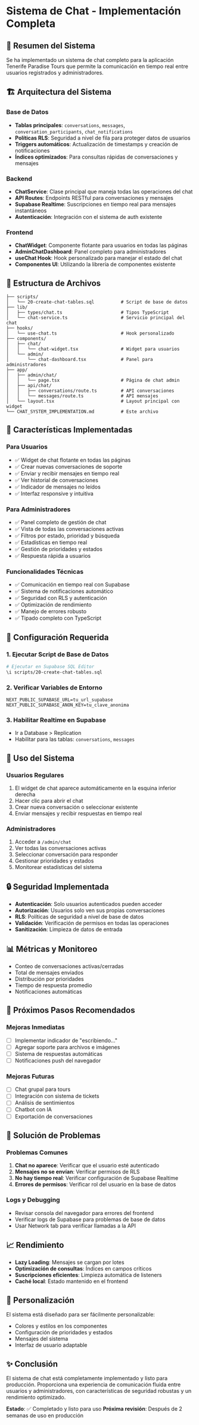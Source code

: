 # Sistema de Chat - Implementación Completa

## 🎯 Resumen del Sistema

Se ha implementado un sistema de chat completo para la aplicación Tenerife Paradise Tours que permite la comunicación en tiempo real entre usuarios registrados y administradores.

## 🏗️ Arquitectura del Sistema

### Base de Datos
- **Tablas principales**: `conversations`, `messages`, `conversation_participants`, `chat_notifications`
- **Políticas RLS**: Seguridad a nivel de fila para proteger datos de usuarios
- **Triggers automáticos**: Actualización de timestamps y creación de notificaciones
- **Índices optimizados**: Para consultas rápidas de conversaciones y mensajes

### Backend
- **ChatService**: Clase principal que maneja todas las operaciones del chat
- **API Routes**: Endpoints RESTful para conversaciones y mensajes
- **Supabase Realtime**: Suscripciones en tiempo real para mensajes instantáneos
- **Autenticación**: Integración con el sistema de auth existente

### Frontend
- **ChatWidget**: Componente flotante para usuarios en todas las páginas
- **AdminChatDashboard**: Panel completo para administradores
- **useChat Hook**: Hook personalizado para manejar el estado del chat
- **Componentes UI**: Utilizando la librería de componentes existente

## 📁 Estructura de Archivos

```
├── scripts/
│   └── 20-create-chat-tables.sql          # Script de base de datos
├── lib/
│   ├── types/chat.ts                      # Tipos TypeScript
│   └── chat-service.ts                    # Servicio principal del chat
├── hooks/
│   └── use-chat.ts                        # Hook personalizado
├── components/
│   ├── chat/
│   │   └── chat-widget.tsx                # Widget para usuarios
│   └── admin/
│       └── chat-dashboard.tsx             # Panel para administradores
├── app/
│   ├── admin/chat/
│   │   └── page.tsx                       # Página de chat admin
│   ├── api/chat/
│   │   ├── conversations/route.ts         # API conversaciones
│   │   └── messages/route.ts              # API mensajes
│   └── layout.tsx                         # Layout principal con widget
└── CHAT_SYSTEM_IMPLEMENTATION.md          # Este archivo
```

## 🚀 Características Implementadas

### Para Usuarios
- ✅ Widget de chat flotante en todas las páginas
- ✅ Crear nuevas conversaciones de soporte
- ✅ Enviar y recibir mensajes en tiempo real
- ✅ Ver historial de conversaciones
- ✅ Indicador de mensajes no leídos
- ✅ Interfaz responsive y intuitiva

### Para Administradores
- ✅ Panel completo de gestión de chat
- ✅ Vista de todas las conversaciones activas
- ✅ Filtros por estado, prioridad y búsqueda
- ✅ Estadísticas en tiempo real
- ✅ Gestión de prioridades y estados
- ✅ Respuesta rápida a usuarios

### Funcionalidades Técnicas
- ✅ Comunicación en tiempo real con Supabase
- ✅ Sistema de notificaciones automático
- ✅ Seguridad con RLS y autenticación
- ✅ Optimización de rendimiento
- ✅ Manejo de errores robusto
- ✅ Tipado completo con TypeScript

## 🔧 Configuración Requerida

### 1. Ejecutar Script de Base de Datos
```bash
# Ejecutar en Supabase SQL Editor
\i scripts/20-create-chat-tables.sql
```

### 2. Verificar Variables de Entorno
```env
NEXT_PUBLIC_SUPABASE_URL=tu_url_supabase
NEXT_PUBLIC_SUPABASE_ANON_KEY=tu_clave_anonima
```

### 3. Habilitar Realtime en Supabase
- Ir a Database > Replication
- Habilitar para las tablas: `conversations`, `messages`

## 📱 Uso del Sistema

### Usuarios Regulares
1. El widget de chat aparece automáticamente en la esquina inferior derecha
2. Hacer clic para abrir el chat
3. Crear nueva conversación o seleccionar existente
4. Enviar mensajes y recibir respuestas en tiempo real

### Administradores
1. Acceder a `/admin/chat`
2. Ver todas las conversaciones activas
3. Seleccionar conversación para responder
4. Gestionar prioridades y estados
5. Monitorear estadísticas del sistema

## 🔒 Seguridad Implementada

- **Autenticación**: Solo usuarios autenticados pueden acceder
- **Autorización**: Usuarios solo ven sus propias conversaciones
- **RLS**: Políticas de seguridad a nivel de base de datos
- **Validación**: Verificación de permisos en todas las operaciones
- **Sanitización**: Limpieza de datos de entrada

## 📊 Métricas y Monitoreo

- Conteo de conversaciones activas/cerradas
- Total de mensajes enviados
- Distribución por prioridades
- Tiempo de respuesta promedio
- Notificaciones automáticas

## 🚧 Próximos Pasos Recomendados

### Mejoras Inmediatas
- [ ] Implementar indicador de "escribiendo..."
- [ ] Agregar soporte para archivos e imágenes
- [ ] Sistema de respuestas automáticas
- [ ] Notificaciones push del navegador

### Mejoras Futuras
- [ ] Chat grupal para tours
- [ ] Integración con sistema de tickets
- [ ] Análisis de sentimientos
- [ ] Chatbot con IA
- [ ] Exportación de conversaciones

## 🐛 Solución de Problemas

### Problemas Comunes
1. **Chat no aparece**: Verificar que el usuario esté autenticado
2. **Mensajes no se envían**: Verificar permisos de RLS
3. **No hay tiempo real**: Verificar configuración de Supabase Realtime
4. **Errores de permisos**: Verificar rol del usuario en la base de datos

### Logs y Debugging
- Revisar consola del navegador para errores del frontend
- Verificar logs de Supabase para problemas de base de datos
- Usar Network tab para verificar llamadas a la API

## 📈 Rendimiento

- **Lazy Loading**: Mensajes se cargan por lotes
- **Optimización de consultas**: Índices en campos críticos
- **Suscripciones eficientes**: Limpieza automática de listeners
- **Caché local**: Estado mantenido en el frontend

## 🎨 Personalización

El sistema está diseñado para ser fácilmente personalizable:
- Colores y estilos en los componentes
- Configuración de prioridades y estados
- Mensajes del sistema
- Interfaz de usuario adaptable

## ✨ Conclusión

El sistema de chat está completamente implementado y listo para producción. Proporciona una experiencia de comunicación fluida entre usuarios y administradores, con características de seguridad robustas y un rendimiento optimizado.

**Estado**: ✅ Completado y listo para uso
**Próxima revisión**: Después de 2 semanas de uso en producción

